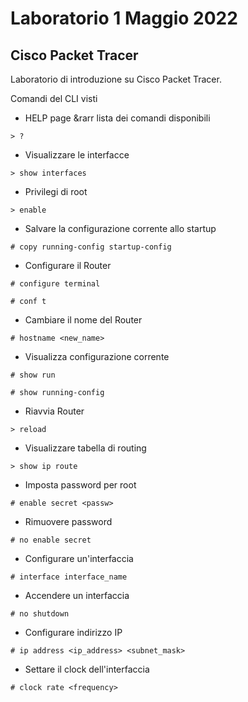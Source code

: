 # Laboratorio 1 Maggio 2022

## Cisco Packet Tracer

Laboratorio di introduzione su Cisco Packet Tracer.

Comandi del CLI visti

- HELP page &rarr lista dei comandi disponibili
```console
> ?
```

- Visualizzare le interfacce 
```console
> show interfaces
```

- Privilegi di root
```console
> enable
```

- Salvare la configurazione corrente allo startup
```console
# copy running-config startup-config
```

- Configurare il Router
```console
# configure terminal
```
```console
# conf t
```

- Cambiare il nome del Router
```console
# hostname <new_name>
```

- Visualizza configurazione corrente
```console
# show run
```
```console
# show running-config
```

- Riavvia Router
```console
> reload
```

- Visualizzare tabella di routing
```console
> show ip route
```

- Imposta password per root
```console
# enable secret <passw>
```

- Rimuovere password
```console
# no enable secret
```

- Configurare un'interfaccia
```console
# interface interface_name
```

- Accendere un interfaccia
```console
# no shutdown
```

- Configurare indirizzo IP
```console
# ip address <ip_address> <subnet_mask>
```

- Settare il clock dell'interfaccia
```console
# clock rate <frequency> 
```
